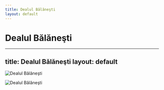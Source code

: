 ```yaml
---
title: Dealul Bălăneşti
layout: default
---
```

Dealul Bălăneşti
================================================================
---
title: Dealul Bălăneşti
layout: default
---

![Dealul Bălăneşti](https://descopera.md/wp-content/uploads/2022/11/dealul-balanesti-1089x730.jpg)

![Dealul Bălăneşti](https://albasat.md/wp-content/uploads/2021/08/9D9A0161.jpg)